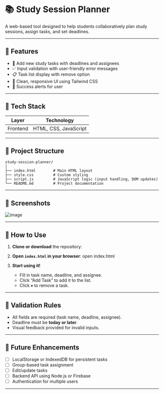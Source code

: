 
# 📚 Study Session Planner

A web-based tool designed to help students collaboratively plan study sessions, assign tasks, and set deadlines.

---

## 🚀 Features

- 📝 Add new study tasks with deadlines and assignees  
- ✅ Input validation with user-friendly error messages  
- 📋 Task list display with remove option  
- 🎨 Clean, responsive UI using Tailwind CSS  
- 🔔 Success alerts for user   

---

## 🧰 Tech Stack

| Layer        | Technology                  |
|--------------|------------------------------|
| Frontend     | HTML, CSS, JavaScript        |



---

## 📂 Project Structure

```
study-session-planner/
│
├── index.html        # Main HTML layout
├── style.css         # Custom styling
├── script.js         # JavaScript logic (input handling, DOM updates)
└── README.md         # Project documentation
```

---

## 📸 Screenshots

![image](https://github.com/user-attachments/assets/c9b65431-54b6-4d41-a68b-ed24c25fd148)

---

## 🧪 How to Use

1. **Clone or download** the repository:

2. **Open `index.html` in your browser**:
   open index.html

3. **Start using it!**
   - Fill in task name, deadline, and assignee.
   - Click “Add Task” to add it to the list.
   - Click `✖` to remove a task.

---

## 📌 Validation Rules

- All fields are required (task name, deadline, assignee).
- Deadline must be **today or later**.
- Visual feedback provided for invalid inputs.

---

## 🧱 Future Enhancements

- [ ] LocalStorage or IndexedDB for persistent tasks  
- [ ] Group-based task assignment  
- [ ] Edit/update tasks  
- [ ] Backend API using Node.js or Firebase  
- [ ] Authentication for multiple users  

---


